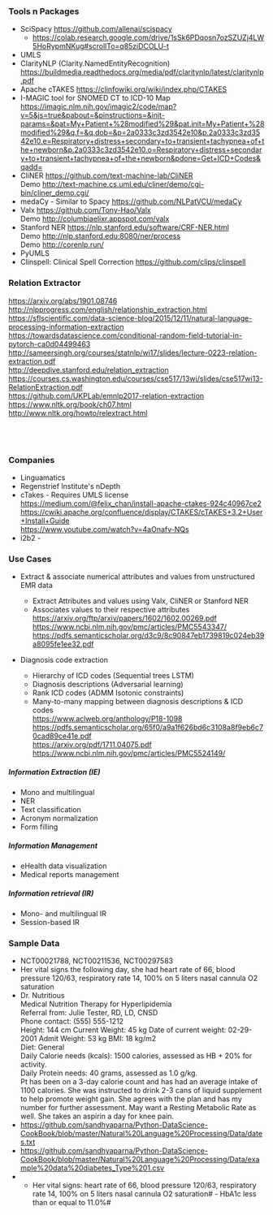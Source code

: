 ### Tools n Packages
* SciSpacy https://github.com/allenai/scispacy </br>
  * https://colab.research.google.com/drive/1sSk6PDqosn7ozSZUZj4LW5HoRypmNKug#scrollTo=q85ziDCOLU-t
* UMLS
* ClarityNLP (Clarity.NamedEntityRecognition) https://buildmedia.readthedocs.org/media/pdf/claritynlp/latest/claritynlp.pdf </br>
* Apache cTAKES https://clinfowiki.org/wiki/index.php/CTAKES </br>
* I-MAGIC tool for SNOMED CT to ICD-10 Map https://imagic.nlm.nih.gov/imagic2/code/map?v=5&js=true&pabout=&pinstructions=&init-params=&pat=My+Patient+%28modified%29&pat.init=My+Patient+%28modified%29&q.f=&q.dob=&p=2a0333c3zd3542e10&p.2a0333c3zd3542e10.e=Respiratory+distress+secondary+to+transient+tachypnea+of+the+newborn&p.2a0333c3zd3542e10.o=Respiratory+distress+secondary+to+transient+tachypnea+of+the+newborn&pdone=Get+ICD+Codes&qadd= </br>
* CliNER https://github.com/text-machine-lab/CliNER </br>
Demo http://text-machine.cs.uml.edu/cliner/demo/cgi-bin/cliner_demo.cgi/ </br>
* medaCy - Similar to Spacy https://github.com/NLPatVCU/medaCy </br>
* Valx https://github.com/Tony-Hao/Valx </br>
Demo http://columbiaelixr.appspot.com/valx </br>
* Stanford NER https://nlp.stanford.edu/software/CRF-NER.html </br>
Demo http://nlp.stanford.edu:8080/ner/process </br>
Demo http://corenlp.run/ </br>
* PyUMLS </br>
* Clinspell: Clinical Spell Correction https://github.com/clips/clinspell </br>


### Relation Extractor
https://arxiv.org/abs/1901.08746 </br>
http://nlpprogress.com/english/relationship_extraction.html </br>
https://sflscientific.com/data-science-blog/2015/12/11/natural-language-processing-information-extraction </br>
https://towardsdatascience.com/conditional-random-field-tutorial-in-pytorch-ca0d04499463 </br>
http://sameersingh.org/courses/statnlp/wi17/slides/lecture-0223-relation-extraction.pdf </br>
http://deepdive.stanford.edu/relation_extraction </br>
https://courses.cs.washington.edu/courses/cse517/13wi/slides/cse517wi13-RelationExtraction.pdf </br>
https://github.com/UKPLab/emnlp2017-relation-extraction </br>
https://www.nltk.org/book/ch07.html </br>
http://www.nltk.org/howto/relextract.html </br>
 </br>
 </br>
 </br>


### Companies ###
* Linguamatics
* Regenstrief Institute's nDepth
* cTakes - Requires UMLS license
https://medium.com/@felix_chan/install-apache-ctakes-924c40967ce2 </br>
https://cwiki.apache.org/confluence/display/CTAKES/cTAKES+3.2+User+Install+Guide </br>
https://www.youtube.com/watch?v=4aOnafv-NQs </br>
* i2b2 - 


### Use Cases 
* Extract & associate numerical attributes and values from unstructured EMR data
  * Extract Attributes and values using Valx, CliNER or Stanford NER
  * Associates values to their respective attributes </br>
https://arxiv.org/ftp/arxiv/papers/1602/1602.00269.pdf </br>
https://www.ncbi.nlm.nih.gov/pmc/articles/PMC5543347/ </br>
https://pdfs.semanticscholar.org/d3c9/8c90847eb1739819c024eb39a8095fe1ee32.pdf </br>

* Diagnosis code extraction
  * Hierarchy of ICD codes (Sequential trees LSTM)
  * Diagnosis descriptions (Adversarial learning)
  * Rank ICD codes (ADMM Isotonic constraints)
  * Many-to-many mapping between diagnosis descriptions & ICD codes </br>
https://www.aclweb.org/anthology/P18-1098 </br>
https://pdfs.semanticscholar.org/65f0/a9a1f626bd6c3108a8f9eb6c70cad89ce41e.pdf </br>
https://arxiv.org/pdf/1711.04075.pdf </br>
https://www.ncbi.nlm.nih.gov/pmc/articles/PMC5524149/ </br>

##### Information Extraction (IE)
* Mono and multilingual  
* NER
* Text classification
* Acronym normalization
* Form filling

##### Information Management
* eHealth data visualization
* Medical reports management

##### Information retrieval (IR)
* Mono- and multilingual IR
* Session-based IR


### Sample Data
* NCT00021788, NCT00211536, NCT00297583
* Her vital signs the following day, she had heart rate of 66, blood pressure 120/63, respiratory rate 14, 100% on 5 liters nasal cannula O2 saturation
* Dr. Nutritious </br>
  Medical Nutrition Therapy for Hyperlipidemia </br>
  Referral from: Julie Tester, RD, LD, CNSD </br>
  Phone contact: (555) 555-1212 </br>
  Height: 144 cm   Current Weight: 45 kg   Date of current weight: 02-29-2001   Admit Weight:  53 kg   BMI: 18 kg/m2 </br>
  Diet: General </br>
  Daily Calorie needs (kcals): 1500 calories, assessed as HB + 20% for activity. </br>
  Daily Protein needs: 40 grams,  assessed as 1.0 g/kg. </br>
  Pt has been on a 3-day calorie count and has had an average intake of 1100 calories.  She was instructed to drink 2-3 cans of liquid supplement to help promote weight gain.  She agrees with the plan and has my number for further assessment. May want a Resting Metabolic Rate as well. She takes an aspirin a day for knee pain. </br>
* https://github.com/sandhyaparna/Python-DataScience-CookBook/blob/master/Natural%20Language%20Processing/Data/dates.txt
* https://github.com/sandhyaparna/Python-DataScience-CookBook/blob/master/Natural%20Language%20Processing/Data/example%20data%20diabetes_Type%201.csv
* - Her vital signs: heart rate of 66, blood pressure 120/63, respiratory rate 14, 100% on 5 liters nasal cannula O2 saturation#  - HbA1c less than or equal to 11.0%#







